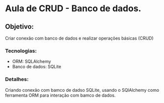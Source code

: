 # Aula de CRUD - Banco de dados.

## Objetivo:
Criar conexão com banco de dados e realizar operações básicas (CRUD)

### Tecnologias:
- ORM: SQLAlchemy
- Banco de dados: SQLite

### Detalhes:
Criando conexão com bamco de dadso SQLite, usando o SQlAlchemy como ferramenta ORM para interação com bamco de dados.